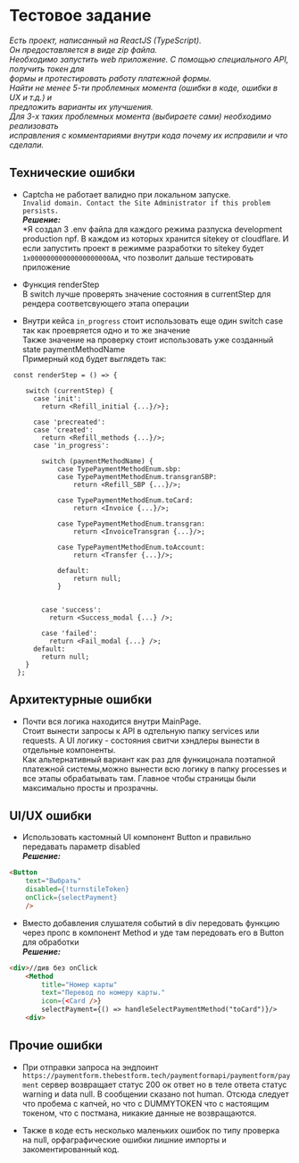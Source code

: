 # Тестовое задание

*Есть проект, написанный на ReactJS (TypeScript).  
Он предоставляется в виде zip файла.  
Необходимо запустить web приложение. С помощью специального API, получить токен для  
формы и протестировать работу платежной формы.  
Найти не менее 5-ти проблемных момента (ошибки в коде, ошибки в UX и т.д.) и  
предложить варианты их улучшения.  
Для 3-х таких проблемных момента (выбираете сами) необходимо реализовать  
исправления с комментариями внутри кода почему их исправили и что сделали.*

## Технические ошибки
- Captcha не работает валидно при локальном запуске.\
`Invalid domain. Contact the Site Administrator if this problem persists.` \
***Решение:***\
*Я создал 3 .env файла для каждого режима разпуска development production npf. В каждом из которых хранится sitekey от cloudflare. И если запустить проект в режимме разработки то sitekey будет `1x00000000000000000000AA`, что позволит дальше тестировать приложение

- Функция renderStep\
В switch лучше проверять значение состояния в currentStep для рендера соответсвующего этапа операции
- Внутри кейса `in_progress` стоит использовать еще один switch case так как проевряется одно и то же значение
    \
     Также значение на проверку стоит использовать  уже созданный state paymentMethodName
     \
     Примерный код будет выглядеть так:
```tsx
 const renderStep = () => {

    switch (currentStep) {
      case 'init':
        return <Refill_initial {...}/>};

      case 'precreated':         
      case 'created':
        return <Refill_methods {...}/>;
      case 'in_progress':        

        switch (paymentMethodName) {
            case TypePaymentMethodEnum.sbp:
            case TypePaymentMethodEnum.transgranSBP:
                return <Refill_SBP {...}/>;

            case TypePaymentMethodEnum.toCard:
                return <Invoice {...}/>;

            case TypePaymentMethodEnum.transgran:
                return <InvoiceTransgran {...}/>;

            case TypePaymentMethodEnum.toAccount:
                return <Transfer {...}/>;

            default:
                return null;
            }


        case 'success':
          return <Success_modal {...} />;

        case 'failed':
          return <Fail_modal {...} />;
      default:
        return null;
    }
  };
```
## Архитектурные ошибки
- Почти вся логика находится внутри MainPage. \
 Стоит вынести запросы к API в одтельную папку services или requests. А UI логику - состояния свитчи хэндлеры вынести в отдельные компоненты.\
 Как альтернативный вариант как раз для функицонала поэтапной платежной системы,можно вынести всю логику в папку processes и все этапы обрабатывать там. Главное чтобы страницы были максимально просты и прозрачны.

## UI/UX ошибки
- Использовать кастомный UI компонент Button и правильно передавать параметр disabled\
***Решение:***
```html
<Button
    text="Выбрать"
    disabled={!turnstileToken}
    onClick={selectPayment}
    />
```
- Вместо добавления слушателя событий в div передовать функцию через пропс в компонент Method и уде там передовать его в Button для обработки\
***Решение:***
```html
<div>//див без onClick
    <Method
        title="Номер карты"
        text="Перевод по номеру карты."
        icon={<Card />}
        selectPayment={() => handleSelectPaymentMethod("toCard")}/>
    <div>
```

## Прочие ошибки

- При отправки запроса на эндпоинт `https://paymentform.thebestform.tech/paymentformapi/paymentform/payment` сервер возвращает статус 200 ок ответ но в теле ответа статус warning и data null. В сообщении сказано not human. Отсюда следует что пробема с капчей, но что с DUMMYTOKEN что с настоящим токеном, что с постмана, никакие данные не возвращаются.

- Также в коде есть несколько маленьких ошибок по типу проверка на null, орфаграфические ошибки лишние импорты и закоментированный код. 